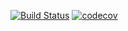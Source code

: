 [![Build Status](https://travis-ci.org/Rocket47/job4j.svg?branch=master)](https://travis-ci.org/Rocket47/job4j)
[![codecov](https://codecov.io/gh/Rocket47/job4j/branch/master/graph/badge.svg)](https://codecov.io/gh/Rocket47/job4j)











